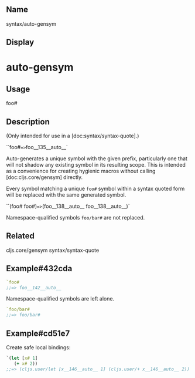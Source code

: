 ## Name
syntax/auto-gensym

## Display
# auto-gensym

## Usage
foo#

## Description

(Only intended for use in a [doc:syntax/syntax-quote].)

``foo#` => `foo__135__auto__`

Auto-generates a unique symbol with the given prefix, particularly one that
will not shadow any existing symbol in its resulting scope.  This is intended
as a convenience for creating hygienic macros without calling
[doc:cljs.core/gensym] directly.

Every symbol matching a unique `foo#` symbol within a syntax quoted form will
be replaced with the same generated symbol.

``(foo# foo#)` => `(foo__138__auto__ foo__138__auto__)`

Namespace-qualified symbols `foo/bar#` are not replaced.

## Related
cljs.core/gensym
syntax/syntax-quote

## Example#432cda

```clj
`foo#
;;=> foo__142__auto__
```

Namespace-qualified symbols are left alone.

```clj
`foo/bar#
;;=> foo/bar#
```

## Example#cd51e7

Create safe local bindings:

```clj
`(let [x# 1]
   (+ x# 2))
;;=> (cljs.user/let [x__146__auto__ 1] (cljs.user/+ x__146__auto__ 2))
```
